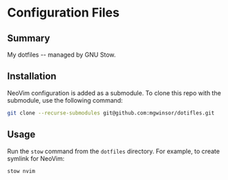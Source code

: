# Configuration Files

## Summary

My dotfiles -- managed by GNU Stow.

## Installation

NeoVim configuration is added as a submodule. To clone this repo with the
submodule, use the following command:

```bash
git clone --recurse-submodules git@github.com:mgwinsor/dotifles.git
```

## Usage

Run the `stow` command from the `dotfiles` directory. For example, to create
symlink for NeoVim:

```bash
stow nvim
```
